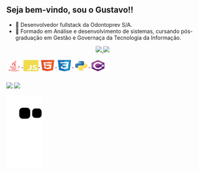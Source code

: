 ## Seja bem-vindo, sou o Gustavo!!
- 🦷 Desenvolvedor fullstack da Odontoprev S/A.
- 🚀 Formado em Análise e desenvolvimento de sistemas, cursando pós-graduação em Gestão e Governaça da Tecnologia da Informação.

 <div>
<div align="center">
  <a href="https://github.com/GustavoCandidoPereira">
  <img height="180px" src="https://github-readme-stats.vercel.app/api/top-langs/?username=GustavoCandidoPereira&layout=compact&langs_count=7&theme=highcontrast"/>
  <img height="180px" src="https://github-readme-stats.vercel.app/api?username=GustavoCandidoPereira&show_icons=true&theme=highcontrast&include_all_commits=true&count_private=true"/>
</div>
  
<div style="display: inline_block"><br>
  <img align="center" alt="Gustavo-Java" height="30" width="40" src="https://raw.githubusercontent.com/devicons/devicon/master/icons/java/java-plain.svg">
  <img align="center" alt="Gustavo-Js" height="30" width="40" src="https://raw.githubusercontent.com/devicons/devicon/master/icons/javascript/javascript-plain.svg">
  <img align="center" alt="Gustavo-HTML" height="30" width="40" src="https://raw.githubusercontent.com/devicons/devicon/master/icons/html5/html5-original.svg">
  <img align="center" alt="Gustavp-CSS" height="30" width="40" src="https://raw.githubusercontent.com/devicons/devicon/master/icons/css3/css3-original.svg">
  <img align="center" alt="Gustavo-Python" height="30" width="40" src="https://raw.githubusercontent.com/devicons/devicon/master/icons/python/python-original.svg">
  <img align="center" alt="Gustavo-Csharp" height="30" width="40" src="https://raw.githubusercontent.com/devicons/devicon/master/icons/csharp/csharp-original.svg">
</div>
  
   ##
 
<div> 
  <a href = "mailto:gustavocp386@gmail.com"><img src="https://img.shields.io/badge/-Gmail-%23333?style=for-the-badge&logo=gmail&logoColor=yellow" target="_blank"></a>
  <a href="https://www.linkedin.com/in/gustavo-candido-2b364a1b8/" target="_blank"><img src="https://img.shields.io/badge/-LinkedIn-%230077B5?style=for-the-badge&logo=linkedin&logoColor=yellow" target="_blank"></a> 
  
  ![Snake animation](https://github.com/GustavoCandidoPereira/GustavoCandidoPereira/blob/output/github-contribution-grid-snake.svg)
 
</div>
